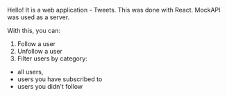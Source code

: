 Hello! It is a web application - Tweets. This was done with React. MockAPI was
used as a server.

With this, you can:

1. Follow a user
2. Unfollow a user
3. Filter users by category:

- all users,
- users you have subscribed to
- users you didn't follow

